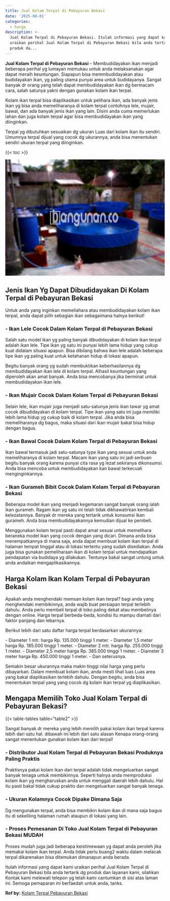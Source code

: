 ```yaml
---
title: Jual Kolam Terpal di Pebayuran Bekasi
date: '2025-08-01'
categories:
  - harga
description: >-
  Jual Kolam Terpal di Pebayuran Bekasi. Itulah informasi yang dapat kami
  uraikan perihal Jual Kolam Terpal di Pebayuran Bekasi bila anda tertarik dg
  produk da...
---
```


**Jual Kolam Terpal di Pebayuran Bekasi** – Membudidayakan ikan menjadi beberapa perihal yg lumayan memukau untuk anda melaksanakan agar dapat meraih keuntungan. Siapapun bisa memmbudidayakan atau budidayakan ikan, yg paling utama punyai area untuk budidayanya. Sangat banyak dr orang yang telah dapat membudidayakan ikan dg bermacam cara, salah satunya yakni dengan gunakan kolam ikan terpal.

Kolam ikan terpal bisa diaplikasikan untuk pelihara ikan, ada banyak jenis ikan yg bisa anda memeliharanya di kolam terpal contohnya lele, mujair, bawal, dan ada banyak jenis ikan yang lain. Disini anda cuma memerlukan lahan dan juga kolam terpal agar bisa membudidayakan ikan yang diinginkan.

Terpal yg dibutuhkan sesuaikan dg ukuran Luas dari kolam ikan itu sendiri. Umumnya terpal dijual yang cocok dg ukurannya, anda bisa menentukan sendiri ukuran terpal yang diinginkan.

{{< toc >}}

![Jual Kolam Terpal di Pebayuran Bekasi](/images/jual-kolam-terpal-32.png)

## Jenis Ikan Yg Dapat Dibudidayakan Di Kolam Terpal di Pebayuran Bekasi

Untuk anda yang inginkan memeliahara atau membudidayakan kolam ikan terpal, anda dapat pilih sebagian ikan sebagaimana halnya berikut!

### \- Ikan Lele Cocok Dalam Kolam Terpal di Pebayuran Bekasi

Salah satu model ikan yg paling banyak dibudidayakan di kolam ikan terpal adalah ikan lele. Tipe ikan yg satu ini punyai lebih lama hidup yang cukup kuat didalam situasi apapun. Bisa dibilang bahwa ikan lele adalah beberapa tipe ikan yg paling kuat untuk ketahanan hidup di lokasi apapun.

Begitu banyak orang yg sudah membuktikan keberhasilannya dg membudidayakan ikan lele di kolam terpal. Alhasil keuntungan yang diperoleh akan amat banyak. Anda bisa mencobanya jika berminat untuk membudidayakan ikan lele.

### \- Ikan Mujair Cocok Dalam Kolam Terpal di Pebayuran Bekasi

Selain lele, ikan mujair juga menjadi satu-satunya jenis ikan tawar yg amat cocok dibudidayakan di kolam terpal. Tipe ikan yang satu ini juga memiliki lebih lama hidup yg cukup baik di kolam terpal. Jika anda bisa memeliharanya dg bagus, maka situasi dari ikan mujair bakal bisa hidup dengan bagus.

### \- Ikan Bawal Cocok Dalam Kolam Terpal di Pebayuran Bekasi

Ikan bawal termasuk jadi satu-satunya type ikan yang sesuai untuk anda memeliharanya di kolam terpal. Macam ikan yang satu ini jadi serbuan begitu banyak orang karena punyai cita rasa yg lezat sekiranya dikonsumsi. Anda bisa mencoba untuk membudidayakan kan bawal terkecuali menginginkannya.

### \- Ikan Gurameh Bibit Cocok Dalam Kolam Terpal di Pebayuran Bekasi

Beberapa model ikan yang menjadi kegemaran sangat banyak orang ialah ikan gurameh. Ragam ikan yg satu ini telah tidak dikhawatirkan kembali kelezatannya. Banyak dr mereka yang tertarik untuk konsumsi ikan gurameh. Anda bisa membudidayakannya kemudian dijual ke pembeli.

Menggunakan kolam terpal pasti dapat amat sesuai untuk memelihara beraneka model ikan yang cocok dengan yang dicari. Dimana anda bisa menempatkannya di mana saja, anda dapat membuat kolam ikan terpal di halaman tempat tinggal atau di lokasi tertentu yang sudah disediakan. Anda juga bisa gunakan pemeliharaan ikan di kolam terpal untuk mendapatkan pendapatan via budidaya yg dilakukan. Tentunya bakal sangat untung untuk anda andaikan mengaplikasikannya.

## Harga Kolam Ikan Kolam Terpal di Pebayuran Bekasi

Apakah anda menghendaki memsan kolam ikan terpal? bagi anda yang menghendaki membikinnya, anda wajib buat persiapan terpal terlebih dahulu. Anda perlu membeli terpal di toko paling dekat atau membelinya dengan online. Harga terpal berbeda-beda, kondisi itu mampu diamati dari faktor panjang dan lebarnya.

Berikut lebih dari satu daftar harga terpal berdasarkan ukurannya:

\- Diameter 1 mtr. harga Rp. 135.000 tinggi 1 meter. - Diameter 1,5 meter harga Rp. 185.000 tinggi 1 meter. - Diameter 2 mtr. harga Rp. 255.000 tinggi 1 meter. - Diameter 2,5 meter harga Rp. 385.000 tinggi 1 meter. - Diameter 3 meter harga Rp. 450.000 tinggi 1 meter. - Dan seterusnya.

Semakin besar ukurannya maka makin tinggi nilai harga yang perlu dibayarkan. Dalam membuat kolam ikan, anda mesti lihat luas Luas area yang bakal diaplikasikan terlebih dahulu. Dengan begitu, anda bisa menentukan terpal yang yang cocok dg kolam ikan terpal yg diaplikasikan.

## Mengapa Memilih Toko Jual Kolam Terpal di Pebayuran Bekasi?

{{< table-tables table="table2" >}}

Sangat banyak dr mereka yang lebih memilih pakai kolam ikan terpal karena lebih dari satu hal. dibawah ini lebih dari satu alasan Kenapa orang-orang sangat menentukan gunakan kolam ikan dari terpal!

### \- Distributor Jual Kolam Terpal di Pebayuran Bekasi Produknya Paling Praktis

Praktisnya pakai kolam ikan dari terpal adalah tidak mengeluarkan sangat banyak tenaga untuk membikinnya. Seperti halnya anda memproduksi kolam ikan yg mengharuskan anda untuk menggali daerah lebih dahulu. Hal itu pasti bakal tidak cukup praktis dan mengeluarkan sangat banyak tenaga.

### \- Ukuran Kolamnya Cocok Dipake Dimana Saja

Dg mengunakan terpal, anda bisa membikin kolam ikan di mana saja bagus itu di sekeliling halaman rumah ataupun di lokasi yang lain.

### \- Proses Pemesanan Di Toko Jual Kolam Terpal di Pebayuran Bekasi MUDAH

Proses mudah juga jadi beberapa keistimewaan yg dapat anda peroleh jika memakai kolam ikan terpal. Anda tidak perlu buang2 waktu dalam melacak terpal dikarenakan bisa ditemukan dimanapun anda berada.

Itulah informasi yang dapat kami uraikan perihal Jual Kolam Terpal di Pebayuran Bekasi bila anda tertarik dg produk dan layanan kami, silahkan Kontak kami melewati telepon yg telah kami cantumkan di sisi atas laman ini. Semoga pemaparan ini berfaedah untuk anda, tanks.

**Ref by:** [Kolam Terpal Pebayuran Bekasi](https://id.wikipedia.org/wiki/Kolam)
